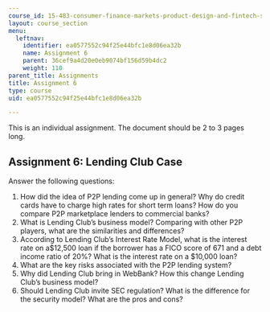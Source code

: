 ```yaml
---
course_id: 15-483-consumer-finance-markets-product-design-and-fintech-spring-2018
layout: course_section
menu:
  leftnav:
    identifier: ea0577552c94f25e44bfc1e8d06ea32b
    name: Assignment 6
    parent: 36cef9a4d20e0eb9074bf156d59b4dc2
    weight: 110
parent_title: Assignments
title: Assignment 6
type: course
uid: ea0577552c94f25e44bfc1e8d06ea32b

---
```


This is an individual assignment. The document should be 2 to 3 pages long.

Assignment 6: Lending Club Case
-------------------------------

Answer the following questions:

1.  How did the idea of P2P lending come up in general? Why do credit cards have to charge high rates for short term loans? How do you compare P2P marketplace lenders to commercial banks?
2.  What is Lending Club’s business model? Comparing with other P2P players, what are the similarities and differences?
3.  According to Lending Club’s Interest Rate Model, what is the interest rate on a$12,500 loan if the borrower has a FICO score of 671 and a debt income ratio of 20%? What is the interest rate on a $10,000 loan?
4.  What are the key risks associated with the P2P lending system?
5.  Why did Lending Club bring in WebBank? How this change Lending Club’s business model?
6.  Should Lending Club invite SEC regulation? What is the difference for the security model? What are the pros and cons?
